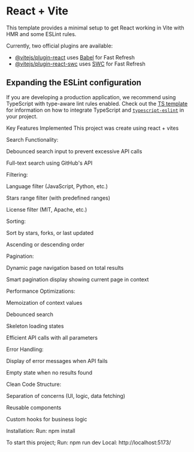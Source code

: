 # React + Vite

This template provides a minimal setup to get React working in Vite with HMR and some ESLint rules.

Currently, two official plugins are available:

- [@vitejs/plugin-react](https://github.com/vitejs/vite-plugin-react/blob/main/packages/plugin-react) uses [Babel](https://babeljs.io/) for Fast Refresh
- [@vitejs/plugin-react-swc](https://github.com/vitejs/vite-plugin-react/blob/main/packages/plugin-react-swc) uses [SWC](https://swc.rs/) for Fast Refresh

## Expanding the ESLint configuration

If you are developing a production application, we recommend using TypeScript with type-aware lint rules enabled. Check out the [TS template](https://github.com/vitejs/vite/tree/main/packages/create-vite/template-react-ts) for information on how to integrate TypeScript and [`typescript-eslint`](https://typescript-eslint.io) in your project.



Key Features Implemented
This project was create using react + vites

Search Functionality:

Debounced search input to prevent excessive API calls

Full-text search using GitHub's API

Filtering:

Language filter (JavaScript, Python, etc.)

Stars range filter (with predefined ranges)

License filter (MIT, Apache, etc.)

Sorting:

Sort by stars, forks, or last updated

Ascending or descending order

Pagination:

Dynamic page navigation based on total results

Smart pagination display showing current page in context

Performance Optimizations:

Memoization of context values

Debounced search

Skeleton loading states

Efficient API calls with all parameters

Error Handling:

Display of error messages when API fails

Empty state when no results found

Clean Code Structure:

Separation of concerns (UI, logic, data fetching)

Reusable components

Custom hooks for business logic

Installation: 
Run: npm install

To start this project;
Run: npm run dev
Local:   http://localhost:5173/